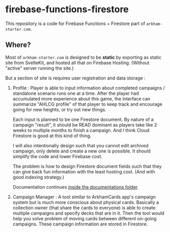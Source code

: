 # firebase-functions-firestore

This repository is a code for Firebase Functions + Firestore part of `arkham-starter.com`.

## Where?

Most of `arkham-starter.com` is designed to be **static** by exporting as static site from SvelteKit, and hosted all that on Firebase Hosting. (Without "active" server running the site.)

But a section of site is requires user registration and data storage :

1. Profile : Player is able to input information about completed campaigns / standalone scenario runs one at a time. After the player had accumulated more experience about this game, the interface can summarize "AHLCG profile" of that player to keep track and encourage going for new heights, or try out new things. 

   Each input is planned to be one Firestore document. By nature of a campaign "result", it should be READ dominant as players take like 2 weeks to multiple months to finish a campaign. And I think Cloud Firestore is good at this kind of thing.
   
   I will also intentionally design such that you cannot edit archived campaign, only delete and create a new one is possible. It should simplify the code and lower Firebase cost.
   
   The problem is how to design Firestore document fields such that they can give back fun information with the least hosting cost. (And with good indexing strategy.)

   Documentation continues [inside the documentations folder](./documentation/profile/readme.md).

2. Campaign Manager : A tool similar to ArkhamCards app's campaign system but is much more conscious about physical cards. Basically a collection owner (that share the cards to everyone) is able to create multiple campaigns and specify decks that are in it. Then the tool would help you solve problem of moving cards between different on-going campaigns. These campaign information are stored in Firestore.